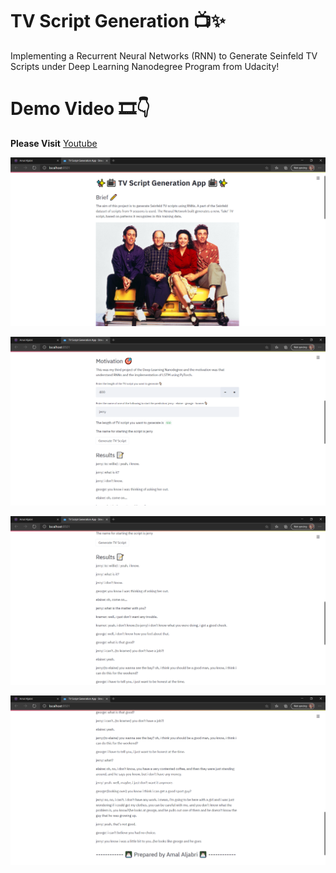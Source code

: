 # TV Script Generation 📺✨
Implementing a Recurrent Neural Networks (RNN) to Generate Seinfeld TV Scripts under Deep Learning Nanodegree Program from Udacity!
# Demo Video 🎞👇
**Please Visit** [Youtube](https://www.youtube.com/watch?v=MtUNVVzgiM8)<br/>

![](https://github.com/AmalAljabri/TV-Script-Generation/blob/main/Images/TV%20Script%20Generation%20App%201.png)<br/>

![](https://github.com/AmalAljabri/TV-Script-Generation/blob/main/Images/TV%20Script%20Generation%20App%202.png)<br/>

![](https://github.com/AmalAljabri/TV-Script-Generation/blob/main/Images/TV%20Script%20Generation%20App%203.png)<br/>

![](https://github.com/AmalAljabri/TV-Script-Generation/blob/main/Images/TV%20Script%20Generation%20App%204.png)<br/>



